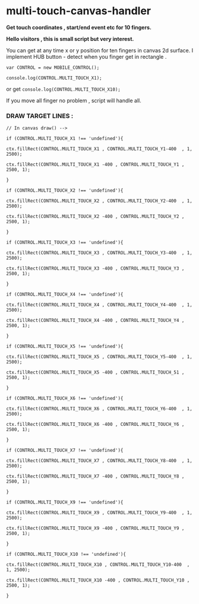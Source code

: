 
# multi-touch-canvas-handler #


<b>Get touch coordinates , start/end event etc  for 10 fingers.

Hello visitors , this is small script but very interest.</b>

You can get at any time x or y position for ten fingers in canvas 2d surface.
I implement HUB button - detect when you finger get in rectangle .

```
var CONTROL = new MOBILE_CONTROL();

console.log(CONTROL.MULTI_TOUCH_X1);
```

or get ```console.log(CONTROL.MULTI_TOUCH_X10);```

If you move all finger no problem , script will handle all.

### DRAW TARGET LINES : ###

```
// In canvas draw() -->

if (CONTROL.MULTI_TOUCH_X1 !== 'undefined'){

ctx.fillRect(CONTROL.MULTI_TOUCH_X1 , CONTROL.MULTI_TOUCH_Y1-400  , 1, 2500);

ctx.fillRect(CONTROL.MULTI_TOUCH_X1 -400 , CONTROL.MULTI_TOUCH_Y1 , 2500, 1);

}

if (CONTROL.MULTI_TOUCH_X2 !== 'undefined'){

ctx.fillRect(CONTROL.MULTI_TOUCH_X2 , CONTROL.MULTI_TOUCH_Y2-400  , 1, 2500);

ctx.fillRect(CONTROL.MULTI_TOUCH_X2 -400 , CONTROL.MULTI_TOUCH_Y2 , 2500, 1);

}

if (CONTROL.MULTI_TOUCH_X3 !== 'undefined'){

ctx.fillRect(CONTROL.MULTI_TOUCH_X3 , CONTROL.MULTI_TOUCH_Y3-400  , 1, 2500);

ctx.fillRect(CONTROL.MULTI_TOUCH_X3 -400 , CONTROL.MULTI_TOUCH_Y3 , 2500, 1);

}

if (CONTROL.MULTI_TOUCH_X4 !== 'undefined'){

ctx.fillRect(CONTROL.MULTI_TOUCH_X4 , CONTROL.MULTI_TOUCH_Y4-400  , 1, 2500);

ctx.fillRect(CONTROL.MULTI_TOUCH_X4 -400 , CONTROL.MULTI_TOUCH_Y4 , 2500, 1);

}

if (CONTROL.MULTI_TOUCH_X5 !== 'undefined'){

ctx.fillRect(CONTROL.MULTI_TOUCH_X5 , CONTROL.MULTI_TOUCH_Y5-400  , 1, 2500);

ctx.fillRect(CONTROL.MULTI_TOUCH_X5 -400 , CONTROL.MULTI_TOUCH_51 , 2500, 1);

}

if (CONTROL.MULTI_TOUCH_X6 !== 'undefined'){

ctx.fillRect(CONTROL.MULTI_TOUCH_X6 , CONTROL.MULTI_TOUCH_Y6-400  , 1, 2500);

ctx.fillRect(CONTROL.MULTI_TOUCH_X6 -400 , CONTROL.MULTI_TOUCH_Y6 , 2500, 1);

}

if (CONTROL.MULTI_TOUCH_X7 !== 'undefined'){

ctx.fillRect(CONTROL.MULTI_TOUCH_X7 , CONTROL.MULTI_TOUCH_Y8-400  , 1, 2500);

ctx.fillRect(CONTROL.MULTI_TOUCH_X7 -400 , CONTROL.MULTI_TOUCH_Y8 , 2500, 1);

}

if (CONTROL.MULTI_TOUCH_X9 !== 'undefined'){

ctx.fillRect(CONTROL.MULTI_TOUCH_X9 , CONTROL.MULTI_TOUCH_Y9-400  , 1, 2500);

ctx.fillRect(CONTROL.MULTI_TOUCH_X9 -400 , CONTROL.MULTI_TOUCH_Y9 , 2500, 1);

}

if (CONTROL.MULTI_TOUCH_X10 !== 'undefined'){

ctx.fillRect(CONTROL.MULTI_TOUCH_X10 , CONTROL.MULTI_TOUCH_Y10-400  , 1, 2500);

ctx.fillRect(CONTROL.MULTI_TOUCH_X10 -400 , CONTROL.MULTI_TOUCH_Y10 , 2500, 1);

}
```

  
